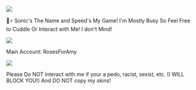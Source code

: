 ![](https://media4.giphy.com/media/tc6uGU4GnKGDC/giphy.gif?cid=6c09b952xct89zf89zsy0q3c6t68jhcyafxklyw9meoe0ib9&ep=v1_internal_gif_by_id&rid=giphy.gif&ct=g)

💙⚡ Sonic's The Name and Speed's My Game! I'm Mostly Busy So Feel Free to Cuddle Or Interact with Me! I don't Mind!

![](https://media2.giphy.com/media/PJiqz1RHkdtGE/giphy.gif?cid=6c09b952pr2kxtawfr2yzz0p8m2b8tjc9ootydt905t8uwau&ep=v1_internal_gif_by_id&rid=giphy.gif&ct=g)

Main Account: RosesForAmy

![](https://media4.giphy.com/media/Ny4nbbywRAryE/giphy.gif?cid=6c09b952s9d5nt72t1sw07vixpjl8ujcd238rnucqup2rero&ep=v1_internal_gif_by_id&rid=giphy.gif&ct=g)

Please Do NOT interact with me if your a pedo, racist, sexist, etc. (I WILL BLOCK YOU!) And DO NOT copy my skins!

